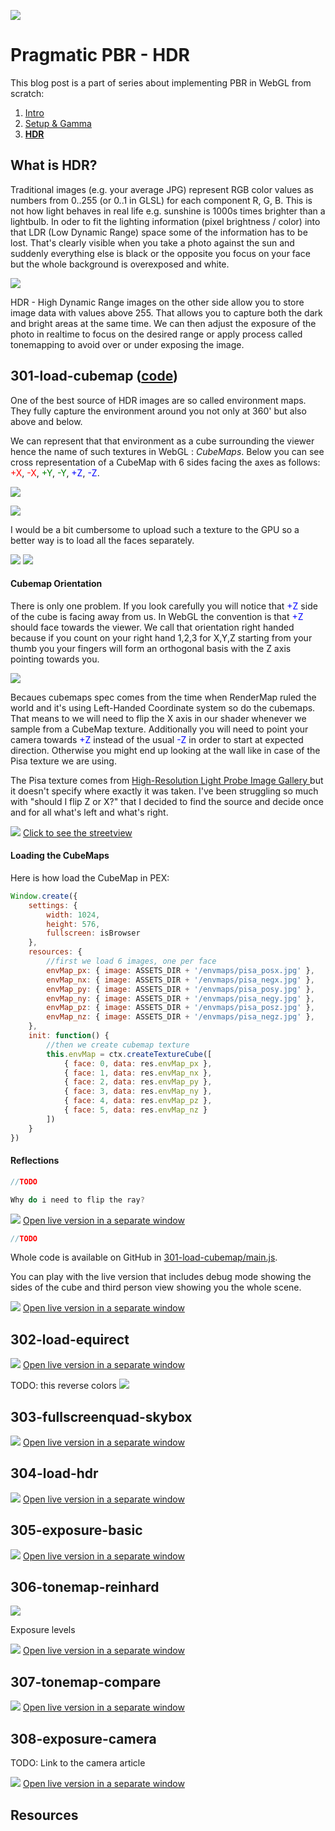 ![](img/300.jpg)

# Pragmatic PBR - HDR

This blog post is a part of series about implementing PBR in WebGL from scratch:

1. [Intro](http://marcinignac.com/blog/pragmatic-pbr-intro)
2. [Setup & Gamma](http://marcinignac.com/blog/pragmatic-pbr-setup-and-gamma)
2. **[HDR](http://marcinignac.com/blog/pragmatic-pbr-hdr)**

## What is HDR?

Traditional images (e.g. your average JPG) represent RGB color values as numbers from 0..255 (or 0..1 in GLSL) for each component R, G, B. This is not how light behaves in real life e.g. sunshine is 1000s times brighter than a lightbulb. In oder to fit the lighting information (pixel brightness / color) into that LDR (Low Dynamic Range) space some of the information has to be lost. That's clearly visible when you take a photo against the sun and suddenly everything else is black or the opposite you focus on your face but the whole background is overexposed and white.

![](img/300_hdr.jpg)

HDR - High Dynamic Range images on the other side allow you to store image data with values above 255. That allows you to capture both the dark and bright areas at the same time. We can then adjust the exposure of the photo in realtime to focus on the desired range or apply process called tonemapping to avoid over or under exposing the image.

## 301-load-cubemap ([code](https://github.com/vorg/pragmatic-pbr/blob/master/301-load-cubemap/main.js))

One of the best source of HDR images are so called environment maps. They fully capture the environment around you not only at 360' but also above and below.

We can represent that that environment as a cube surrounding the viewer hence the name of such textures in WebGL : *CubeMaps*. Below you can see cross representation of a CubeMap with 6 sides facing the axes as follows:
<span style="color:red">+X</span>,
<span style="color:red">-X</span>,
<span style="color:green">+Y</span>,
<span style="color:green">-Y</span>,
<span style="color:blue">+Z</span>,
<span style="color:blue">-Z</span>.

![](img/301_cube_cross_and_debug.jpg)

![](img/301_cube_anim.gif)

I would be a bit cumbersome to upload such a texture to the GPU so a better way is to load all the faces separately.

![](img/301_cube_faces_debug.png)
![](img/301_cube_faces.jpg)

#### Cubemap Orientation

There is only one problem. If you look carefully you will notice that <span style="color:blue">+Z</span> side of the cube is facing away from us. In WebGL the convention is that <span style="color:blue">+Z</span> should face towards the viewer. We call that orientation right handed because if you count on your right hand 1,2,3 for X,Y,Z starting from your thumb you your fingers will form an orthogonal basis with the Z axis pointing towards you.

![](img/301_cube_orientation.png)

Becaues cubemaps spec comes from the time when RenderMap ruled the world and it's using Left-Handed Coordinate system so do the cubemaps. That means to we will need to flip the X axis in our shader whenever we sample from a CubeMap texture. Additionally you will need to point your camera towards <span style="color:blue">+Z</span> instead of the usual <span style="color:blue">-Z</span> in order to start at expected direction. Otherwise you might end up looking at the wall like in case of the Pisa texture we are using.

The Pisa texture comes from [High-Resolution Light Probe Image Gallery
](http://gl.ict.usc.edu/Data/HighResProbes/) but it doesn't specify where exactly it was taken. I've been struggling so much with "should I flip Z or X?" that I decided to find the source and decide once and for all what's left and what's right.



[![](img/301_pisa_streetview.jpg)](https://www.google.com/maps/@43.7222461,10.3980709,3a,75y,283.86h,85.5t/data=!3m6!1e1!3m4!1s-cEOTnId34DBxCCQgeIbGQ!2e0!7i13312!8i6656)
[Click to see the streetview](https://www.google.com/maps/@43.7222461,10.3980709,3a,75y,283.86h,85.5t/data=!3m6!1e1!3m4!1s-cEOTnId34DBxCCQgeIbGQ!2e0!7i13312!8i6656)

#### Loading the CubeMaps

Here is how load the CubeMap in PEX:
```javascript
Window.create({
    settings: {
        width: 1024,
        height: 576,
        fullscreen: isBrowser
    },
    resources: {
        //first we load 6 images, one per face
        envMap_px: { image: ASSETS_DIR + '/envmaps/pisa_posx.jpg' },
        envMap_nx: { image: ASSETS_DIR + '/envmaps/pisa_negx.jpg' },
        envMap_py: { image: ASSETS_DIR + '/envmaps/pisa_posy.jpg' },
        envMap_ny: { image: ASSETS_DIR + '/envmaps/pisa_negy.jpg' },
        envMap_pz: { image: ASSETS_DIR + '/envmaps/pisa_posz.jpg' },
        envMap_nz: { image: ASSETS_DIR + '/envmaps/pisa_negz.jpg' },
    },
    init: function() {
        //then we create cubemap texture
        this.envMap = ctx.createTextureCube([
            { face: 0, data: res.envMap_px },
            { face: 1, data: res.envMap_nx },
            { face: 2, data: res.envMap_py },
            { face: 3, data: res.envMap_ny },
            { face: 4, data: res.envMap_pz },
            { face: 5, data: res.envMap_nz }
        ])
    }
})
```

#### Reflections

```javascript
//TODO

Why do i need to flip the ray?
```

[![](img/301_relfections.png)](http://marcinignac.com/blog/pragmatic-pbr-hdr/301-reflections/)
[Open live version in a separate window](http://marcinignac.com/blog/pragmatic-pbr-hdr/301-reflections/)


```javascript
//TODO
```

Whole code is available on GitHub in [301-load-cubemap/main.js](https://github.com/vorg/pragmatic-pbr/blob/master/301-load-cubemap/main.js).

You can play with the live version that includes debug mode showing the sides of the cube and third person view showing you the whole scene.

[![](img/301_load_cubemap.jpg)](http://marcinignac.com/blog/pragmatic-pbr-hdr/301-load-cubemap/)
[Open live version in a separate window](http://marcinignac.com/blog/pragmatic-pbr-hdr/301-load-cubemap/)


## 302-load-equirect

[![](img/302_latlong_and_debug.jpg)](http://marcinignac.com/blog/pragmatic-pbr-hdr/302-load-equirect/)
[Open live version in a separate window](http://marcinignac.com/blog/pragmatic-pbr-hdr/302-load-equirect/)

TODO: this reverse colors
![](img/302_latlong_sampler.png)

## 303-fullscreenquad-skybox

[![](img/303_fullscreen_quad.jpg)](http://marcinignac.com/blog/pragmatic-pbr-hdr/303-fullscreenquad-skybox/)
[Open live version in a separate window](http://marcinignac.com/blog/pragmatic-pbr-hdr/303-fullscreenquad-skybox/)

## 304-load-hdr

[![](img/304_load_hdr.jpg)](http://marcinignac.com/blog/pragmatic-pbr-hdr/304-load-hdr/)
[Open live version in a separate window](http://marcinignac.com/blog/pragmatic-pbr-hdr/304-load-hdr/)

## 305-exposure-basic

[![](img/305_exposure_basic.jpg)](http://marcinignac.com/blog/pragmatic-pbr-hdr/305_exposure_basic/)
[Open live version in a separate window](http://marcinignac.com/blog/pragmatic-pbr-hdr/305_exposure_basic/)

## 306-tonemap-reinhard

![](img/306_tonemap.jpg)

Exposure levels

[![](img/306_tonemap_reinhard.jpg)](http://marcinignac.com/blog/pragmatic-pbr-hdr/306-tonemap-reinhard/)
[Open live version in a separate window](http://marcinignac.com/blog/pragmatic-pbr-hdr/306-tonemap-reinhard/)

## 307-tonemap-compare

[![](img/307_tonemap_compare.jpg)](http://marcinignac.com/blog/pragmatic-pbr-hdr/307-tonemap-compare/)
[Open live version in a separate window](http://marcinignac.com/blog/pragmatic-pbr-hdr/307-tonemap-compare/)

## 308-exposure-camera

TODO: Link to the camera article

[![](img/308_exposure_camera.jpg)](http://marcinignac.com/blog/pragmatic-pbr-hdr/308-exposure-camera/)
[Open live version in a separate window](http://marcinignac.com/blog/pragmatic-pbr-hdr/308-exposure-camera/)

## Resources

